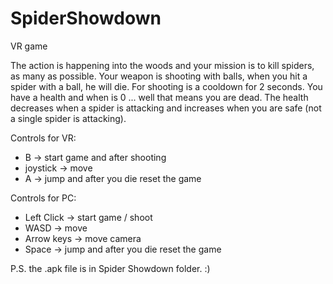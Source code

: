 # SpiderShowdown
VR game

The action is happening into the woods and your mission is
to kill spiders, as many as possible. Your weapon is shooting with balls, 
when you hit a spider with a ball, he will die. For shooting is a 
cooldown for 2 seconds. You have a health and when is 0 ... well that means 
you are dead. The health decreases when a spider is attacking and increases
when you are safe (not a single spider is attacking).

Controls for VR:
* B -> start game and after shooting
* joystick -> move
* A -> jump and after you die reset the game

Controls for PC:
* Left Click -> start game / shoot
* WASD -> move
* Arrow keys -> move camera
* Space -> jump and after you die reset the game

P.S. the .apk file is in Spider Showdown folder. :)

